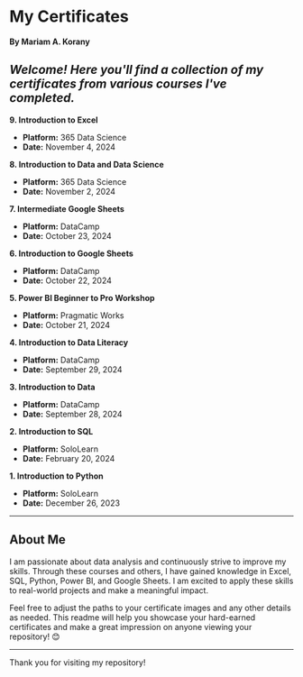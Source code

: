 # My Certificates

**By Mariam A. Korany**

*Welcome! Here you'll find a collection of my certificates from various courses I've completed.*
---

**9. Introduction to Excel**  
- **Platform:** 365 Data Science  
- **Date:** November 4, 2024  

**8. Introduction to Data and Data Science**  
- **Platform:** 365 Data Science  
- **Date:** November 2, 2024  

**7. Intermediate Google Sheets**  
- **Platform:** DataCamp  
- **Date:** October 23, 2024  

**6. Introduction to Google Sheets**  
- **Platform:** DataCamp  
- **Date:** October 22, 2024  

**5. Power BI Beginner to Pro Workshop**  
- **Platform:** Pragmatic Works  
- **Date:** October 21, 2024  

**4. Introduction to Data Literacy**  
- **Platform:** DataCamp  
- **Date:** September 29, 2024  

**3. Introduction to Data**  
- **Platform:** DataCamp  
- **Date:** September 28, 2024  

**2. Introduction to SQL**  
- **Platform:** SoloLearn  
- **Date:** February 20, 2024  

**1. Introduction to Python**  
- **Platform:** SoloLearn  
- **Date:** December 26, 2023  

---

## About Me

I am passionate about data analysis and continuously strive to improve my skills. Through these courses and others, I have gained knowledge in Excel, SQL, Python, Power BI, and Google Sheets. I am excited to apply these skills to real-world projects and make a meaningful impact.

Feel free to adjust the paths to your certificate images and any other details as needed. This readme will help you showcase your hard-earned certificates and make a great impression on anyone viewing your repository! 😊

---

Thank you for visiting my repository!
